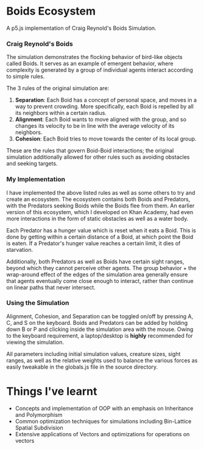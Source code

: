 # Boids Ecosystem
A p5.js implementation of Craig Reynold's Boids Simulation.


### Craig Reynold's Boids
The simulation demonstrates the flocking behavior of bird-like objects called Boids. It serves as an example of emergent behavior, where complexity is generated by a group of individual agents interact according to simple rules.

The 3 rules of the original simulation are:
1. **Separation**: Each Boid has a concept of personal space, and moves in a way to prevent crowding. More specifically, each Boid is repelled by all its neighbors within a certain radius.
2. **Alignment**: Each Boid wants to move aligned with the group, and so changes its velocity to be in line with the average velocity of its neighbors.
3. **Cohesion**: Each Boid tries to move towards the center of its local group.

These are the rules that govern Boid-Boid interactions; the original simulation additionally allowed for other rules such as avoiding obstacles and seeking targets.


### My Implementation
I have implemented the above listed rules as well as some others to try and create an ecosystem. The ecosystem contains both Boids and Predators, with the Predators seeking Boids while the Boids flee from them. An earlier version of this ecosystem, which I developed on Khan Academy, had even more interactions in the form of static obstacles as well as a water body.

Each Predator has a hunger value which is reset when it eats a Boid. This is done by getting within a certain distance of a Boid, at which point the Boid is eaten. If a Predator's hunger value reaches a certain limit, it dies of starvation.

Additionally, both Predators as well as Boids have certain sight ranges, beyond which they cannot perceive other agents. The group behavior + the wrap-around effect of the edges of the simulation area generally ensure that agents eventually come close enough to interact, rather than continue on linear paths that never intersect.


### Using the Simulation

Alignment, Cohesion, and Separation can be toggled on/off by pressing A, C, and S on the keyboard. Boids and Predators can be added by holding down B or P and clicking inside the simulation area with the mouse. Owing to the keyboard requirement, a laptop/desktop is **highly** recommended for viewing the simulation.

All parameters including initial simulation values, creature sizes, sight ranges, as well as the relative weights used to balance the various forces as easily tweakable in the globals.js file in the source directory.


# Things I've learnt
- Concepts and implementation of OOP with an emphasis on Inheritance and Polymorphism
- Common optimization techniques for simulations including Bin-Lattice Spatial Subdivision
- Extensive applications of Vectors and optimizations for operations on vectors
